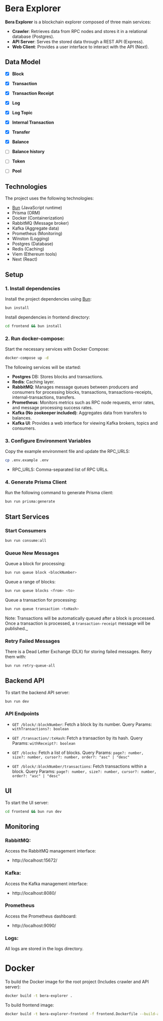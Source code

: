 # Bera Explorer

**Bera Explorer** is a blockchain explorer composed of three main services:
- **Crawler**: Retrieves data from RPC nodes and stores it in a relational database (Postgres).
- **API Server**: Serves the stored data through a REST API (Express).
- **Web Client**: Provides a user interface to interact with the API (Next).

## Data Model
- [x] **Block**
- [x] **Transaction**
- [x] **Transaction Receipt**
- [x] **Log**
- [x] **Log Topic**
- [x] **Internal Transaction**
- [x] **Transfer**
- [x] **Balance**
- [ ] **Balance history**
- [ ] **Token**
- [ ] **Pool**


## Technologies
The project uses the following technologies:
- [Bun](https://bun.sh) (JavaScript runtime)
- Prisma (ORM)
- Docker (Containerization)
- RabbitMQ (Message broker)
- Kafka (Aggregate data)
- Prometheus (Monitoring)
- Winston (Logging)
- Postgres (Database)
- Redis (Caching)
- Viem (Ethereum tools)
- Next (React)

## Setup
### 1. Install dependencies
Install the project dependencies using [Bun](https://bun.sh):
```bash
bun install
```
Install dependencies in frontend directory:
```bash
cd frontend && bun install
```

### 2. Run docker-compose:
Start the necessary services with Docker Compose:
```bash
docker-compose up -d
```
The following services will be started:

- **Postgres** DB: Stores blocks and transactions.
- **Redis**: Caching layer.
- **RabbitMQ**: Manages message queues between producers and consumers for processing blocks, transactions, transactions-receipts, internal-transactions, transfers.
- **Prometheus**: Monitors metrics such as RPC node requests, error rates, and message processing success rates.
- **Kafka (No zookeeper included)**: Aggregates data from transfers to balances.
- **Kafka UI**: Provides a web interface for viewing Kafka brokers, topics and consumers.
### 3. Configure Environment Variables
Copy the example environment file and update the RPC_URLS:
```bash
cp .env.example .env
```
- RPC_URLS: Comma-separated list of RPC URLs.

### 4. Generate Prisma Client
Run the following command to generate Prisma client:
```bash
bun run prisma:generate
```

## Start Services

### Start Consumers
```bash
bun run consume:all
```

### Queue New Messages
Queue a block for processing:
```bash
bun run queue block <blockNumber>
```
Queue a range of blocks:
```bash
bun run queue blocks <from> <to>
```
Queue a transaction for processing:
```bash
bun run queue transaction <txHash>
```
Note: Transactions will be automatically queued after a block is processed. Once a transaction is processed, a `transaction-receipt` message will be published._

### Retry Failed Messages
There is a Dead Letter Exchange (DLX) for storing failed messages. Retry them with:
```bash
bun run retry-queue-all
```

## Backend API
To start the backend API server:
```bash
bun run dev
```

### API Endpoints
- `GET /block/:blockNumber`: Fetch a block by its number.
Query Params: `withTransactions?: boolean`

- `GET /transaction/:txHash`: Fetch a transaction by its hash.
Query Params: `withReceipt?: boolean`

- `GET /blocks`: Fetch a list of blocks.
Query Params: `page?: number, size?: number, cursor?: number, order?: "asc" | "desc"`

- `GET /block/:blockNumber/transactions`: Fetch transactions within a block.
Query Params: `page?: number, size?: number, cursor?: number, order?: "asc" | "desc"`

## UI
To start the UI server:
```bash
cd frontend && bun run dev
```

## Monitoring
### RabbitMQ:
Access the RabbitMQ management interface:
- http://localhost:15672/
### Kafka:
Access the Kafka management interface:
- http://localhost:8080/
### Prometheus
Access the Prometheus dashboard:
- http://localhost:9090/
### Logs:
All logs are stored in the logs directory.

# Docker
To build the Docker image for the root project (Includes crawler and API server):
```bash
docker build -t bera-explorer .
```
To build frontend image:
```bash
docker build -t bera-explorer-frontend -f frontend.Dockerfile --build-arg DATABASE_URL="postgresql://johndoe:randompassword@localhost:5432/mydb?schema=public" .
```